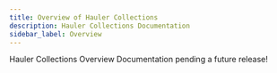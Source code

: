 ```yaml
---
title: Overview of Hauler Collections
description: Hauler Collections Documentation
sidebar_label: Overview
---
```


Hauler Collections Overview Documentation pending a future release!

